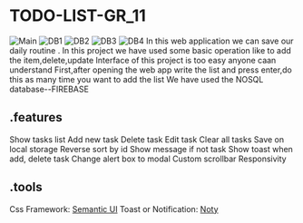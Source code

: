 # TODO-LIST-GR_11
![Main](https://user-images.githubusercontent.com/108801533/177600314-9d609d34-5fa6-416a-aeb5-2817734c7988.png)
![DB1](https://user-images.githubusercontent.com/108801533/177600380-e58a54bf-f95a-445d-8d93-04e2cd4e1ccf.png)
![DB2](https://user-images.githubusercontent.com/108801533/177600487-2c50c89f-b46f-4a38-adf8-8e94b656aa1e.png)
![DB3](https://user-images.githubusercontent.com/108801533/177600502-56d323b7-1a68-4f0d-b1b1-ecaaa1a07864.png)
![DB4](https://user-images.githubusercontent.com/108801533/177600539-66ea0999-0574-42ab-a211-1796f3bc8ef6.png)
In this web application we can save our daily routine .
In this project we have used some basic operation like to add the item,delete,update
Interface of this project is too easy anyone caan understand
First,after opening the web app
write the list and press enter,do this as many time you want to add the list
We have used the NOSQL database--FIREBASE

## .features
Show tasks list
Add new task
Delete task
Edit task
Clear all tasks
Save on local storage
Reverse sort by id
Show message if not task
Show toast when add, delete task
Change alert box to modal
Custom scrollbar
Responsivity

## .tools
Css Framework: [Semantic UI](https://semantic-ui.com)
Toast or Notification: [Noty](https://ned.im/noty)
